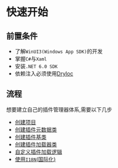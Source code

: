 # 快速开始

## 前置条件

- 了解`WinUI3(Windows App SDK)`的开发
- 掌握`C#`与`Xaml`
- 安装`.NET 6.0 SDK`
- 依赖注入必须使用[DryIoc](https://github.com/dadhi/DryIoc)

## 流程

想要建立自己的插件管理器体系,需要以下几步
- [创建项目](/zh/init/customloader)
- [创建插件元数据类](/zh/init/metaplugin)
- [创建插件基类](/zh/init/iplugin)
- [创建插件加载器类](/zh/init/customloaderclass)
- [自定义插件加载逻辑](/zh/advance/customloadplugin)
- [使用`I18N`(国际化)](/zh/advance/i18n)
